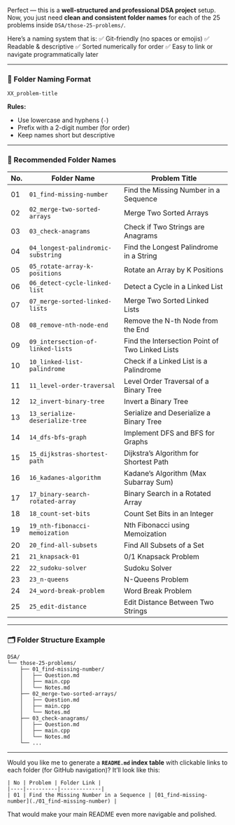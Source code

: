 Perfect — this is a **well-structured and professional DSA project** setup.
Now, you just need **clean and consistent folder names** for each of the 25 problems inside `DSA/those-25-problems/`.

Here’s a naming system that is:
✅ Git-friendly (no spaces or emojis)
✅ Readable & descriptive
✅ Sorted numerically for order
✅ Easy to link or navigate programmatically later

---

### 📁 Folder Naming Format

```
XX_problem-title
```

**Rules:**

* Use lowercase and hyphens (`-`)
* Prefix with a 2-digit number (for order)
* Keep names short but descriptive

---

### 🧩 Recommended Folder Names

| No. | Folder Name                        | Problem Title                                   |
| --- | ---------------------------------- | ----------------------------------------------- |
| 01  | `01_find-missing-number`           | Find the Missing Number in a Sequence           |
| 02  | `02_merge-two-sorted-arrays`       | Merge Two Sorted Arrays                         |
| 03  | `03_check-anagrams`                | Check if Two Strings are Anagrams               |
| 04  | `04_longest-palindromic-substring` | Find the Longest Palindrome in a String         |
| 05  | `05_rotate-array-k-positions`      | Rotate an Array by K Positions                  |
| 06  | `06_detect-cycle-linked-list`      | Detect a Cycle in a Linked List                 |
| 07  | `07_merge-sorted-linked-lists`     | Merge Two Sorted Linked Lists                   |
| 08  | `08_remove-nth-node-end`           | Remove the N-th Node from the End               |
| 09  | `09_intersection-of-linked-lists`  | Find the Intersection Point of Two Linked Lists |
| 10  | `10_linked-list-palindrome`        | Check if a Linked List is a Palindrome          |
| 11  | `11_level-order-traversal`         | Level Order Traversal of a Binary Tree          |
| 12  | `12_invert-binary-tree`            | Invert a Binary Tree                            |
| 13  | `13_serialize-deserialize-tree`    | Serialize and Deserialize a Binary Tree         |
| 14  | `14_dfs-bfs-graph`                 | Implement DFS and BFS for Graphs                |
| 15  | `15_dijkstras-shortest-path`       | Dijkstra’s Algorithm for Shortest Path          |
| 16  | `16_kadanes-algorithm`             | Kadane’s Algorithm (Max Subarray Sum)           |
| 17  | `17_binary-search-rotated-array`   | Binary Search in a Rotated Array                |
| 18  | `18_count-set-bits`                | Count Set Bits in an Integer                    |
| 19  | `19_nth-fibonacci-memoization`     | Nth Fibonacci using Memoization                 |
| 20  | `20_find-all-subsets`              | Find All Subsets of a Set                       |
| 21  | `21_knapsack-01`                   | 0/1 Knapsack Problem                            |
| 22  | `22_sudoku-solver`                 | Sudoku Solver                                   |
| 23  | `23_n-queens`                      | N-Queens Problem                                |
| 24  | `24_word-break-problem`            | Word Break Problem                              |
| 25  | `25_edit-distance`                 | Edit Distance Between Two Strings               |

---

### 🗂️ Folder Structure Example

```
DSA/
└── those-25-problems/
    ├── 01_find-missing-number/
    │   ├── Question.md
    │   ├── main.cpp
    │   └── Notes.md
    ├── 02_merge-two-sorted-arrays/
    │   ├── Question.md
    │   ├── main.cpp
    │   └── Notes.md
    ├── 03_check-anagrams/
    │   ├── Question.md
    │   ├── main.cpp
    │   └── Notes.md
    └── ...
```

---

Would you like me to generate a **`README.md` index table** with clickable links to each folder (for GitHub navigation)?
It’ll look like this:

```
| No | Problem | Folder Link |
|----|----------|-------------|
| 01 | Find the Missing Number in a Sequence | [01_find-missing-number](./01_find-missing-number) |
```

That would make your main README even more navigable and polished.
